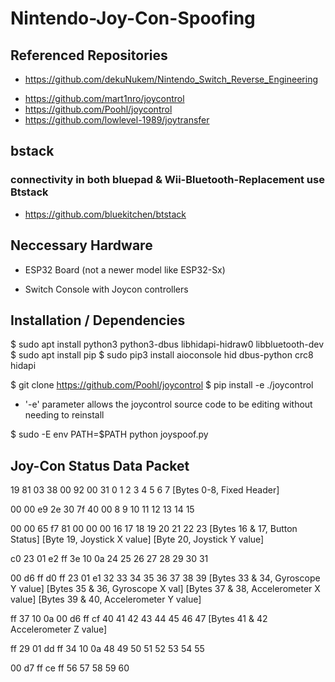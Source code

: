 # Nintendo-Joy-Con-Spoofing

## Referenced Repositories

- <https://github.com/dekuNukem/Nintendo_Switch_Reverse_Engineering>
<!-- - https://github.com/JSnowden33/Wii-Bluetooth-Replacement -->
<!-- - https://github.com/ricardoquesada/bluepad32 -->
- <https://github.com/mart1nro/joycontrol>
- <https://github.com/Poohl/joycontrol>
- <https://github.com/lowlevel-1989/joytransfer>

## bstack

### connectivity in both bluepad & Wii-Bluetooth-Replacement use Btstack

- <https://github.com/bluekitchen/btstack>

## Neccessary Hardware

- ESP32 Board (not a newer model like ESP32-Sx)

- Switch Console with Joycon controllers

## Installation / Dependencies

$ sudo apt install python3 python3-dbus libhidapi-hidraw0 libbluetooth-dev
$ sudo apt install pip
$ sudo pip3 install aioconsole hid dbus-python crc8 hidapi

$ git clone <https://github.com/Poohl/joycontrol>
$ pip install -e ./joycontrol

- '-e' parameter allows the joycontrol source code to be editing without needing to reinstall

$ sudo -E env PATH=$PATH python joyspoof.py

## Joy-Con Status Data Packet

19 81 03 38 00 92 00 31
0  1  2  3  4  5  6  7  [Bytes 0-8, Fixed Header]

00 00 e9 2e 30 7f 40 00
8  9  10 11 12 13 14 15

00 00 65 f7 81 00 00 00
16 17 18 19 20 21 22 23 [Bytes 16 & 17, Button Status]
                        [Byte 19, Joystick X value]
                        [Byte 20, Joystick Y value]

c0 23 01 e2 ff 3e 10 0a
24 25 26 27 28 29 30 31

00 d6 ff d0 ff 23 01 e1
32 33 34 35 36 37 38 39 [Bytes 33 & 34, Gyroscope Y value]
                        [Bytes 35 & 36, Gyroscope X val]
                        [Bytes 37 & 38, Accelerometer X value]
                        [Bytes 39 & 40, Accelerometer Y value]

ff 37 10 0a 00 d6 ff cf
40 41 42 43 44 45 46 47 [Bytes 41 & 42 Accelerometer Z value]

ff 29 01 dd ff 34 10 0a
48 49 50 51 52 53 54 55

00 d7 ff ce ff
56 57 58 59 60
